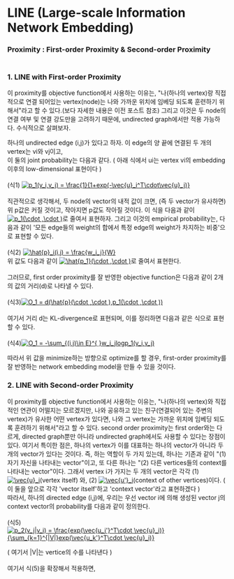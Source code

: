 # LINE (Large-scale Information Network Embedding)
### Proximity : First-order Proximity & Second-order Proximity </br>  </br>

### 1. LINE with First-order Proximity  </br>
이 proximity를 objective function에서 사용하는 이유는, "나(하나의 vertex)랑 직접적으로 연결 되어있는 vertex(node)는 나와 가까운 위치에 임베딩
되도록 훈련하기 위해서"라고 할 수 있다.(보다 자세한 내용은 이전 포스트 참조) 그리고 이것은 두 node의 연결 여부 및 연결 강도만을 고려하기 때문에, undirected graph에서만 적용 가능하다.
수식적으로 살펴보자.  </br> 

하나의 undirected edge (i,j)가 있다고 하자. 이 edge의 양 끝에 연결된 두 개의 vertex는 vi와 vj이고, </br> 
이 둘의 joint probability는 다음과 같다.  ( 아래 식에서 ui는 vertex vi의 embedding 이후의 low-dimensional 표현이다 ) </br> </br>
(식1) <a href="https://www.codecogs.com/eqnedit.php?latex=p_1(v_i,v_j)&space;=&space;\frac{1}{1&plus;exp(-\vec{u}_i^T\cdot\vec{u}_j)}" target="_blank"><img src="https://latex.codecogs.com/gif.latex?p_1(v_i,v_j)&space;=&space;\frac{1}{1&plus;exp(-\vec{u}_i^T\cdot\vec{u}_j)}" title="p_1(v_i,v_j) = \frac{1}{1+exp(-\vec{u}_i^T\cdot\vec{u}_j)}" /></a>
</br> </br> 
직관적으로 생각해서, 두 node의 vector의 내적 값이 크면, (즉 두 vector가 유사하면) 위 p값은 커질 것이고, 작아지면 p값도 작아질 것이다. 이 식을 다음과 같이 <a href="https://www.codecogs.com/eqnedit.php?latex=p_1(\cdot&space;,\cdot&space;)" target="_blank"><img src="https://latex.codecogs.com/gif.latex?p_1(\cdot&space;,\cdot&space;)" title="p_1(\cdot ,\cdot )" /></a>로 줄여서 표현하자. 그리고 이것의 empirical probability는, 다음과 같이 '모든 edge들의 weight의 합에서 특정 edge의 weight가 차지하는 비중'으로 표현할 수 있다.
</br> </br> 
(식2) <a href="https://www.codecogs.com/eqnedit.php?latex=\hat{p}_i(i,j)&space;=&space;\frac{w_i_j}{W}" target="_blank"><img src="https://latex.codecogs.com/gif.latex?\hat{p}_i(i,j)&space;=&space;\frac{w_i_j}{W}" title="\hat{p}_i(i,j) = \frac{w_i_j}{W}" /></a>
</br> 위 값도 다음과 같이 <a href="https://www.codecogs.com/eqnedit.php?latex=\hat{p_1}(\cdot&space;,\cdot&space;)" target="_blank"><img src="https://latex.codecogs.com/gif.latex?\hat{p_1}(\cdot&space;,\cdot&space;)" title="\hat{p_1}(\cdot ,\cdot )" /></a>로 줄여서 표현한다.
</br> </br> 
그러므로, first order proximity를 잘 반영한 objective function은 다음과 같이 2개의 값의 거리(d)로 나타낼 수 있다.</br> </br> 
(식3)<a href="https://www.codecogs.com/eqnedit.php?latex=O_1&space;=&space;d(\hat{p}(\cdot&space;,\cdot&space;),p_1(\cdot&space;,\cdot&space;))" target="_blank"><img src="https://latex.codecogs.com/gif.latex?O_1&space;=&space;d(\hat{p}(\cdot&space;,\cdot&space;),p_1(\cdot&space;,\cdot&space;))" title="O_1 = d(\hat{p}(\cdot ,\cdot ),p_1(\cdot ,\cdot ))" /></a> </br> </br> 
여기서 거리 d는 KL-divergence로 표현되며, 이를 정리하면 다음과 같은 식으로 표현할 수 있다.</br> </br> 
(식4)<a href="https://www.codecogs.com/eqnedit.php?latex=O_1&space;=&space;-\sum_{(i,j)\in&space;E}^{&space;}w_i_jlogp_1(v_i,v_j)" target="_blank"><img src="https://latex.codecogs.com/gif.latex?O_1&space;=&space;-\sum_{(i,j)\in&space;E}^{&space;}w_i_jlogp_1(v_i,v_j)" title="O_1 = -\sum_{(i,j)\in E}^{ }w_i_jlogp_1(v_i,v_j)" /></a>

따라서 위 값을 minimize하는 방향으로 optimize를 할 경우, first-order proximity를 잘 반영하는 network embedding model을 만들 수 있을 것이다.</br> 

### 2. LINE with Second-order Proximity
이 proximity를 objective function에서 사용하는 이유는, "나(하나의 vertex)와 직접적인 연관이 어떨지는 모르겠지만, 나와 공유하고 있는 친구(연결되어 있는 주변의 vertex)가 유사한 어떤 vertex가 있다면, 나와 그 vertex는 가까운 위치에 임베딩 되도록 훈려하기 위해서"라고 할 수 있다.
second order proximity는 first order와는 다르게, directed graph뿐만 아니라 undirected graph에서도 사용할 수 있다는 장점이 있다. 여기서 특이한 점은, 하나의 vertex가 이를 대표하는 하나의 vector가 아니라 두개의 vector가 있다는 것이다. 즉, 하는 역할이 두 가지 있는데, 하나는 기존과 같이 "(1) 자기 자신을 나타내는 vector"이고, 또 다른 하나는 "(2) 다른 vertices들의 context를 나타내는 vector"이다. 그래서 vertex i가 가지는 두 개의 vector은 각각 (1) <a href="https://www.codecogs.com/eqnedit.php?latex=\vec{u}_i" target="_blank"><img src="https://latex.codecogs.com/gif.latex?\vec{u}_i" title="\vec{u}_i" /></a>(vertex itself) 와, (2) <a href="https://www.codecogs.com/eqnedit.php?latex=\vec{u'}_i" target="_blank"><img src="https://latex.codecogs.com/gif.latex?\vec{u'}_i" title="\vec{u'}_i" /></a>(context of other vertices)이다. ( 이 둘을 앞으로 각각 'vector itself'하고 'context vector'라고 표현하겠다 )</br> 
따라서, 하나의 directed edge (i,j)에, 우리는 우선 vector i에 의해 생성된 vector j의 context vector의 probability를 다음과 같이 정의한다.</br> </br> 
(식5) <a href="https://www.codecogs.com/eqnedit.php?latex=p_2(v_j|v_i)&space;=&space;\frac{exp(\vec{u_j'}^T\cdot&space;\vec{u}_i)}{\sum_{k=1}^{|V|}exp(\vec{u_k'}^T\cdot&space;\vec{u}_i)}" target="_blank"><img src="https://latex.codecogs.com/gif.latex?p_2(v_j|v_i)&space;=&space;\frac{exp(\vec{u_j'}^T\cdot&space;\vec{u}_i)}{\sum_{k=1}^{|V|}exp(\vec{u_k'}^T\cdot&space;\vec{u}_i)}" title="p_2(v_j|v_i) = \frac{exp(\vec{u_j'}^T\cdot \vec{u}_i)}{\sum_{k=1}^{|V|}exp(\vec{u_k'}^T\cdot \vec{u}_i)}" /></a>

( 여기서 |V|는 vertice의 수를 나타낸다 )</br> </br> 
여기서 식(5)을 확장해서 적용하면, 


